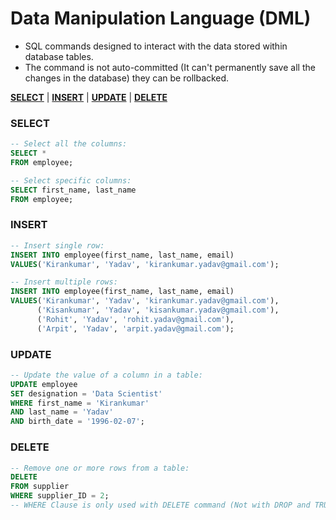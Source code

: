 # **Data Manipulation Language (DML)**

- SQL commands designed to interact with the data stored within database tables.
- The command is not auto-committed (It can't permanently save all the changes in the database) they can be rollbacked.

<a href=#select><strong>SELECT</strong></a> | 
<a href=#insert><strong>INSERT</strong></a> | 
<a href=#update><strong>UPDATE</strong></a> | 
<a href=#delete><strong>DELETE</strong></a> 

<h3 name=select><strong>SELECT</strong></h3>

```sql
-- Select all the columns:
SELECT *
FROM employee;
```            

```sql
-- Select specific columns:
SELECT first_name, last_name
FROM employee;
```

<h3 name=insert><strong>INSERT</strong></h3>

```sql
-- Insert single row:
INSERT INTO employee(first_name, last_name, email)  
VALUES('Kirankumar', 'Yadav', 'kirankumar.yadav@gmail.com');
```

```sql
-- Insert multiple rows:
INSERT INTO employee(first_name, last_name, email)  
VALUES('Kirankumar', 'Yadav', 'kirankumar.yadav@gmail.com'),
      ('Kisankumar', 'Yadav', 'kisankumar.yadav@gmail.com'),
      ('Rohit', 'Yadav', 'rohit.yadav@gmail.com'),
      ('Arpit', 'Yadav', 'arpit.yadav@gmail.com');
```

<h3 name='update'><strong>UPDATE</strong></h3>
      
```sql
-- Update the value of a column in a table:
UPDATE employee
SET designation = 'Data Scientist'
WHERE first_name = 'Kirankumar' 
AND last_name = 'Yadav' 
AND birth_date = '1996-02-07';
```

<h3 name=delete><strong>DELETE</strong></h3>

```sql
-- Remove one or more rows from a table:
DELETE 
FROM supplier
WHERE supplier_ID = 2;
-- WHERE Clause is only used with DELETE command (Not with DROP and TRUNCATE commands)
```
